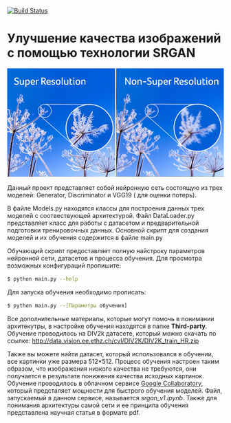 [![Build Status](https://travis-ci.com/Robert29000/srgan_project.svg?branch=master)](https://travis-ci.com/Robert29000/srgan_project)
# Улучшение качества изображений с помощью технологии SRGAN

![Alt text](/Third-party/srgan_example.jpg)

Данный проект представляет собой нейронную сеть состоящую из трех моделей: Generator, Discriminator и VGG19 ( для оценки потерь).

В файле Models.py находятся классы для построения данных трех моделей с соотвествующей архитектурой. Файл DataLoader.py представляет класс для работы с датасетом и предварительной подготовки тренировочных данных. Основной скрипт для создания моделей и их обучения содержится в файле main.py

Обучающий скрипт предоставляет полную найстроку параметров нейронной сети, датасетов и процесса обучения. Для просмотра возможных конфигураций пропишите:

```sh
$ python main.py --help
```
Для запуска обучения необходимо прописать:

```sh
$ python main.py --[Параметры обучения]
```

Все дополнительные материалы, которые могут помочь в понимании архитекутры, в настройке обучения находятся в папке **Third-party**.
Обучение проводилось на DIV2k датасете, который можно скачать по ссылке:
http://data.vision.ee.ethz.ch/cvl/DIV2K/DIV2K_train_HR.zip

Также вы можете найти датасет, который использовался в обучении, все картинки уже размера 512*512. Процесс обучения настроен таким образом, что изображения низкого качества не требуются, они получается в результате понижения качества исходных картинок. 
Обучение проводилось в облачном сервисе [Google Collaboratory](https://colab.research.google.com/), который предсталяет мощности для быстрого обучения моделей. Файл, запускаемый в данном сервисе, называется *srgan_v1.ipynb*. 
Также для понимания архитектуры самой сети и ее принципа обучения представлена научная статья в формате pdf.

